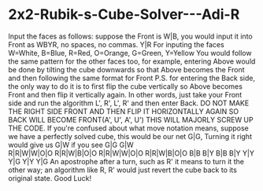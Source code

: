 # 2x2-Rubik-s-Cube-Solver---Adi-R
Input the faces as follows: suppose the Front is W|B, you would input it into Front as WBYR, no spaces, no commas.
                                                 Y|R
For inputing the faces W=White, B=Blue, R=Red, O=Orange, G=Green, Y=Yellow
You would follow the same pattern for the other faces too, for example, entering Above would be done by tilting the cube downwards so that Above becomes the Front and then following the same format for Front
P.S. for entering the Back side, the only way to do it is to first flip the cube vertically so Above becomes Front and then flip it vertically again. In other words, just take your Front side and run the algorithm L', R', L', R' and then enter Back. DO NOT MAKE THE RIGHT SIDE FRONT AND THEN FLIP IT HORIZONTALLY AGAIN SO BACK WILL BECOME FRONT(A', U', A', U') THIS WILL MAJORLY SCREW UP THE CODE. 
If you're confused about what move notation means, suppose we have a perfectly solved cube, this would be our net     G|G,     Turning it right would give us G|W if you see
                                                                                                                      G|G                                     G|W           
                                                                                                                  R|R|W|W|O|O                             R|R|W|B|O|O
                                                                                                                  R|R|W|W|O|O                             R|R|W|B|O|O
                                                                                                                      B|B                                     B|Y
                                                                                                                      B|B                                     B|Y
                                                                                                                      Y|Y                                     Y|G
                                                                                                                      Y|Y                                     Y|G
An apostrophe after a turn, such as R' it means to turn it the other way; an algorithm like R, R' would just revert the cube back to its original state.
Good Luck!
